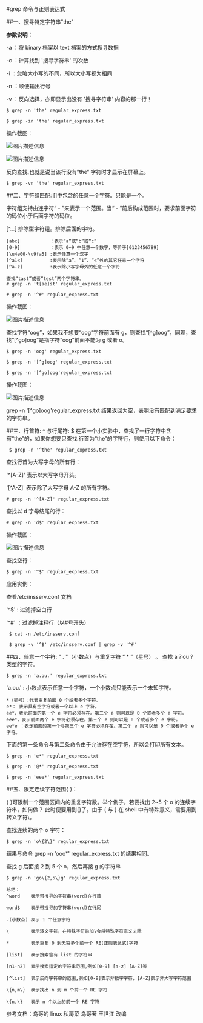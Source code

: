 #grep 命令与正则表达式


##一、搜寻特定字符串"the" 

**参数说明：** 

-a ：将 binary 档案以 text 档案的方式搜寻数据 

-c ：计算找到 '搜寻字符串' 的次数 

-i ：忽略大小写的不同，所以大小写视为相同 

-n ：顺便输出行号 

-v ：反向选择，亦即显示出没有 '搜寻字符串' 内容的那一行！ 

```
$ grep -n 'the' regular_express.txt

$ grep -in 'the' regular_express.txt
```

操作截图：

![图片描述信息](https://dn-anything-about-doc.qbox.me/userid42227labid762time1427361747905)


![图片描述信息](https://dn-anything-about-doc.qbox.me/userid42227labid762time1427362176982)


反向查找,也就是说当该行没有”the“  字符时才显示在屏幕上。

```
$ grep -vn 'the' regular_express.txt
```

##二、字符组匹配:
[]中包含的任意一个字符。只能是一个。

字符组支持由连字符“ - ”来表示一个范围。当“ - ”前后构成范围时，要求前面字符的码位小于后面字符的码位。

[^...] 排除型字符组。排除后面的字符。

```
[abc]           ：表示“a”或“b”或“c”
[0-9]           ：表示 0~9 中任意一个数字，等价于[0123456789]
[\u4e00-\u9fa5] :表示任意一个汉字
[^a1<]          :表示除“a”、“1”、“<”外的其它任意一个字符
[^a-z]          :表示除小写字母外的任意一个字符
```

```
查找“tast”或者“test”两个字符串。
# grep -n 't[ae]st' regular_express.txt 
 
# grep -n '^#' regular_express.txt  
```
操作截图：

![图片描述信息](https://dn-anything-about-doc.qbox.me/userid42227labid762time1427362305055)


查找字符“oog”，如果我不想要“oog”字符前面有 g，则查找“[^g]oog”，同理，查找“[^go]oog”是指字符“oog”前面不能为 g 或者 o。

```
$ grep -n 'oog' regular_express.txt

$ grep -n '[^g]oog' regular_express.txt 

$ grep -n '[^go]oog'regular_express.txt 
```

操作截图：


![图片描述信息](https://dn-anything-about-doc.qbox.me/userid42227labid762time1427422138526)

grep -n '[^go]oog'regular_express.txt  结果返回为空，表明没有匹配到满足要求的字符串。

##三、行首符:  ^  与行尾符:  $
在第一个小实验中，查找了一行字符中含有“the”的，如果你想要只查找 行首为“the”的字符行，则使用以下命令：
```
 $ grep -n '^the' regular_express.txt 
```
查找行首为大写字母的所有行：


'^[A-Z]' 表示以大写字母开头。

 '[^A-Z]' 表示除了大写字母 A-Z 的所有字符。
 
```
# grep -n '^[A-Z]' regular_express.txt 
```

查找以 d 字母结尾的行：
```
# grep -n 'd$' regular_express.txt 
```
操作截图：

![图片描述信息](https://dn-anything-about-doc.qbox.me/userid42227labid762time1427423605127)

查找空行：
```
$ grep -n '^$' regular_express.txt 
```

应用实例：

查看/etc/insserv.conf 文档

'^$'  : 过滤掉空白行

'^#' ：过滤掉注释行（以#号开头）
```
 $ cat -n /etc/insserv.conf

 $ grep -v '^$' /etc/insserv.conf | grep -v '^#'
```

##四、任意一个字符: " . "（小数点）与重复字符 “ * ”（星号） 。
查找 a？ou？类型的字符。

```
$ grep -n 'a.ou.' regular_express.txt
```

'a.ou.' : 小数点表示任意一个字符，一个小数点只能表示一个未知字符。

```
*（星号）：代表重复前面 0 个或者多个字符。
e*： 表示具有空字符或者一个以上 e 字符。
ee*，表示前面的第一个 e 字符必须存在。第二个 e 则可以是 0 个或者多个 e 字符。
eee*，表示前面两个 e 字符必须存在。第三个 e 则可以是 0 个或者多个 e 字符。
ee*e ：表示前面的第一个与第三个 e 字符必须存在。第二个 e 则可以是 0 个或者多个 e 字符。
```

下面的第一条命令与第二条命令由于允许存在空字符，所以会打印所有文本。
```
$ grep -n 'e*' regular_express.txt 

$ grep -n '@*' regular_express.txt 

$ grep -n 'eee*' regular_express.txt 
```

##五、限定连续字符范围{ }：

{ }可限制一个范围区间内的重复字符数。举个例子，若要找出 2~5 个 o 的连续字符串，如何做？  此时便要用到{}了。由于 { 与 } 在 shell 中有特殊意义，需要用到转义字符\。

查找连续的两个 o 字符：
```
$ grep -n 'o\{2\}' regular_express.txt
```
结果与命令 grep -n 'ooo*' regular_express.txt 的结果相同。


查找 g 后面接 2 到 5 个 o，然后再接 g 的字符串
```
$ grep -n 'go\{2,5\}g' regular_express.txt 
```

```
总结：
^word    表示带搜寻的字符串(word)在行首

word$    表示带搜寻的字符串(word)在行尾

.(小数点) 表示 1 个任意字符

\        表示转义字符，在特殊字符前加\会将特殊字符意义去除

*        表示重复 0 到无穷多个前一个 RE(正则表达式)字符

[list]   表示搜索含有 list 的字符串

[n1-n2]  表示搜索指定的字符串范围,例如[0-9] [a-z] [A-Z]等

[^list]  表示反向字符串的范围,例如[0-9]表示非数字字符，[A-Z]表示非大写字符范围

\{n,m\}  表示找出 n 到 m 个前一个 RE 字符

\{n,\}   表示 n 个以上的前一个 RE 字符
```

参考文档：鸟哥的 linux 私房菜  鸟哥著 王世江 改编


